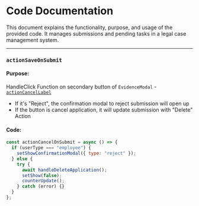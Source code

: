 # Code Documentation

This document explains the functionality, purpose, and usage of the provided code. It manages submissions and pending tasks in a legal case management system.

---

### `actionSaveOnSubmit`

#### Purpose:

HandleClick Function on secondary button of `EvidenceModal` - [`actionCancelLabel`](./ActionCancelLabel.md)

- If it's "Reject", the confirmation modal to reject submission will open up
- If the button is cancel application, it will update submission with "Delete" Action

#### Code:

```javascript
const actionCancelOnSubmit = async () => {
  if (userType === "employee") {
    setShowConfirmationModal({ type: "reject" });
  } else {
    try {
      await handleDeleteApplication();
      setShow(false);
      counterUpdate();
    } catch (error) {}
  }
};
```
